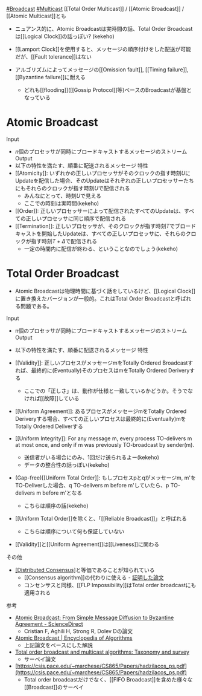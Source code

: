 [#Broadcast](Broadcast.md) [#Multicast](Multicast.md)
[[Total Order Multicast]] / [[Atomic Broadcast]] / [[Atomic Multicast]]とも
- ニュアンス的に、Atomic Broadcastは実時間の話、Total Order Broadcastは[[Logical Clock]]の話っぽい? (kekeho)

- [[Lamport Clock]]を使用すると、メッセージの順序付けをした配送が可能だが、[[Fault tolerance]]はない
- アルゴリズムによってメッセージの[[Omission fault]], [[Timing failure]], [[Byzantine failure]]に耐える
	- どれも[[flooding]]([[Gossip Protocol]]等)ベースのBroadcastが基盤となっている

# Atomic Broadcast
Input
- $n$個のプロセッサが同時にブロードキャストするメッセージのストリーム
Output
- 以下の特性を満たす、順番に配送されるメッセージ
特性
- [[Atomicity]]: いずれかの正しいプロセッサがそのクロックの指す時刻$U$にUpdateを配信した場合、そのUpdateはそれぞれの正しいプロセッサーたちにもそれらのクロックが指す時刻$U$で配信される
	- みんなにとって、時刻$U$で見える
	- ここでの時刻は実時間(kekeho)
- [[Order]]: 正しいプロセッサーによって配信されたすべてのUpdateは、すべての正しいプロセッサに同じ順序で配信される
- [[Termination]]: 正しいプロセッサが、そのクロックが指す時刻$T$でブロードキャストを開始したUpdateは、すべての正しいプロセッサに、それらのクロックが指す時刻$T + \Delta$で配信される
	- 一定の時間内に配信が終わる、ということなのでしょう(kekeho)

# Total Order Broadcast
- Atomic Broadcastは物理時間に基づく話をしているけど、[[Logical Clock]]に置き換えたバージョンが一般的。これはTotal Order Broadcastと呼ばれる問題である。

Input
- n個のプロセッサが同時にブロードキャストするメッセージのストリーム
Output
- 以下の特性を満たす、順番に配送されるメッセージ
特性
- [[Validity]]: 正しいプロセスがメッセージmをTotally Ordered Broadcastすれば、最終的に(Eventually)そのプロセスはmをTotally Ordered Deriveryする
	- ここでの「正しさ」は、動作が仕様と一致しているかどうか。そうでなければ[[故障]]している
- [[Uniform Agreement]]: あるプロセスがメッセージmをTotally Ordered Deriveryする場合、すべての正しいプロセスは最終的に(Eventually)mをTotally Ordered Deliverする
- [[Uniform Integrity]]: For any message m, every process TO-delivers m at most once, and only if m was previously TO-broadcast by sender(m).
	- 送信者がいる場合にのみ、1回だけ送られるよー(kekeho)
	- データの整合性の話っぽい(kekeho)
- (Gap-free)[[Uniform Total Order]]: もしプロセスpとqがメッセージm, m'をTO-Deliverした場合、q TO-delivers m before m'していたら、p TO-delivers m before m'となる
	- こちらは順序の話(kekeho)

- [[Uniform Total Order]]を除くと、「[[Reliable Broadcast]]」と呼ばれる
	- こちらは順序について何も保証していない
- [[Validity]]と[[Uniform Agreement]]は[[Liveness]]に関わる

その他
- [[Distributed Consensus]]([[分散合意]])と等価であることが知られている
	- [[Consensus algorithm]]の代わりに使える
			- [証明した論文](https://doi.org/10.1145/226643.226647)
	- コンセンサスと同様、[[FLP Impossibility]]はTotal order broadcastにも適用される

参考
- [Atomic Broadcast: From Simple Message Diffusion to Byzantine Agreement - ScienceDirect](https://www.sciencedirect.com/science/article/pii/S0890540185710607)
	- Cristian F, Aghili H, Strong R, Dolev Dの論文
- [Atomic Broadcast | Encyclopedia of Algorithms](https://link.springer.com/referenceworkentry/10.1007/978-0-387-30162-4_37)
	- 上記論文をベースにした解説
- [Total order broadcast and multicast algorithms: Taxonomy and survey](https://doi.org/10.1145/1041680.1041682)
	- サーベイ論文
- [https://csis.pace.edu/~marchese/CS865/Papers/hadzilacos_ps.pdf](https://csis.pace.edu/~marchese/CS865/Papers/hadzilacos_ps.pdf)
	- Total order broadcastだけでなく、[[FIFO Broadcast]]を含めた様々な[[Broadcast]]のサーベイ
